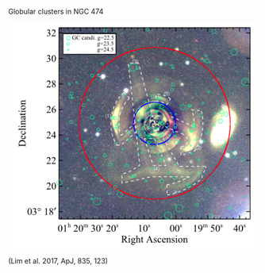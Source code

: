 Globular clusters in NGC 474


<img src="n474.png" width="600">


(Lim et al. 2017, ApJ, 835, 123)


